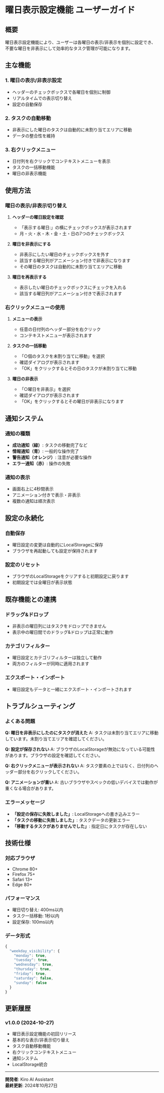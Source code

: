 # 曜日表示設定機能 ユーザーガイド

## 概要

曜日表示設定機能により、ユーザーは各曜日の表示/非表示を個別に設定でき、不要な曜日を非表示にして効率的なタスク管理が可能になります。

## 主な機能

### 1. 曜日の表示/非表示設定
- ヘッダーのチェックボックスで各曜日を個別に制御
- リアルタイムでの表示切り替え
- 設定の自動保存

### 2. タスクの自動移動
- 非表示にした曜日のタスクは自動的に未割り当てエリアに移動
- データの整合性を維持

### 3. 右クリックメニュー
- 日付列を右クリックでコンテキストメニューを表示
- タスクの一括移動機能
- 曜日の非表示機能

## 使用方法

### 曜日の表示/非表示切り替え

1. **ヘッダーの曜日設定を確認**
   - 「表示する曜日:」の横にチェックボックスが表示されます
   - 月・火・水・木・金・土・日の7つのチェックボックス

2. **曜日を非表示にする**
   - 非表示にしたい曜日のチェックボックスを外す
   - 該当する曜日列がアニメーション付きで非表示になります
   - その曜日のタスクは自動的に未割り当てエリアに移動

3. **曜日を再表示する**
   - 表示したい曜日のチェックボックスにチェックを入れる
   - 該当する曜日列がアニメーション付きで表示されます

### 右クリックメニューの使用

1. **メニューの表示**
   - 任意の日付列のヘッダー部分を右クリック
   - コンテキストメニューが表示されます

2. **タスクの一括移動**
   - 「○個のタスクを未割り当てに移動」を選択
   - 確認ダイアログが表示されます
   - 「OK」をクリックするとその日のタスクが未割り当てに移動

3. **曜日の非表示**
   - 「○曜日を非表示」を選択
   - 確認ダイアログが表示されます
   - 「OK」をクリックするとその曜日が非表示になります

## 通知システム

### 通知の種類
- **成功通知（緑）**: タスクの移動完了など
- **情報通知（青）**: 一般的な操作完了
- **警告通知（オレンジ）**: 注意が必要な操作
- **エラー通知（赤）**: 操作の失敗

### 通知の表示
- 画面右上に4秒間表示
- アニメーション付きで表示・非表示
- 複数の通知は順次表示

## 設定の永続化

### 自動保存
- 曜日設定の変更は自動的にLocalStorageに保存
- ブラウザを再起動しても設定が保持されます

### 設定のリセット
- ブラウザのLocalStorageをクリアすると初期設定に戻ります
- 初期設定では全曜日が表示状態

## 既存機能との連携

### ドラッグ&ドロップ
- 非表示の曜日列にはタスクをドロップできません
- 表示中の曜日間でのドラッグ&ドロップは正常に動作

### カテゴリフィルター
- 曜日設定とカテゴリフィルターは独立して動作
- 両方のフィルターが同時に適用されます

### エクスポート・インポート
- 曜日設定もデータと一緒にエクスポート・インポートされます

## トラブルシューティング

### よくある問題

**Q: 曜日を非表示にしたのにタスクが消えた**
A: タスクは未割り当てエリアに移動しています。未割り当てエリアを確認してください。

**Q: 設定が保存されない**
A: ブラウザのLocalStorageが無効になっている可能性があります。ブラウザの設定を確認してください。

**Q: 右クリックメニューが表示されない**
A: タスク要素の上ではなく、日付列のヘッダー部分を右クリックしてください。

**Q: アニメーションが重い**
A: 古いブラウザやスペックの低いデバイスでは動作が重くなる場合があります。

### エラーメッセージ

- **「設定の保存に失敗しました」**: LocalStorageへの書き込みエラー
- **「タスクの移動に失敗しました」**: タスクデータの更新エラー
- **「移動するタスクがありませんでした」**: 指定日にタスクが存在しない

## 技術仕様

### 対応ブラウザ
- Chrome 80+
- Firefox 75+
- Safari 13+
- Edge 80+

### パフォーマンス
- 曜日切り替え: 400ms以内
- タスク一括移動: 1秒以内
- 設定保存: 100ms以内

### データ形式
```javascript
{
  "weekday_visibility": {
    "monday": true,
    "tuesday": true,
    "wednesday": true,
    "thursday": true,
    "friday": true,
    "saturday": false,
    "sunday": false
  }
}
```

## 更新履歴

### v1.0.0 (2024-10-27)
- 曜日表示設定機能の初回リリース
- 基本的な表示/非表示切り替え
- タスク自動移動機能
- 右クリックコンテキストメニュー
- 通知システム
- LocalStorage統合

---

**開発者**: Kiro AI Assistant  
**最終更新**: 2024年10月27日